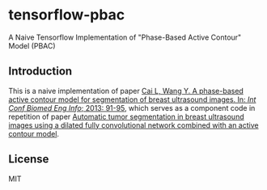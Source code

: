 # tensorflow-pbac
A Naive Tensorflow Implementation of "Phase-Based Active Contour" Model (PBAC)

## Introduction
This is a naive implementation of paper [Cai L, Wang Y. A phase-based active contour model for segmentation of breast ultrasound images. In: *Int Conf Biomed Eng Info*; 2013: 91-95](https://ieeexplore.ieee.org/abstract/document/6746913/), which serves as a component code in repetition of paper [Automatic tumor segmentation in breast ultrasound images using a dilated fully convolutional network combined with an active contour model](https://aapm.onlinelibrary.wiley.com/doi/10.1002/mp.13268).

## License
MIT
 
